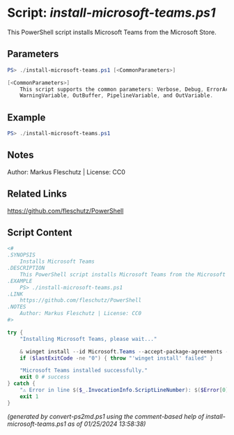 Script: *install-microsoft-teams.ps1*
========================

This PowerShell script installs Microsoft Teams from the Microsoft Store.

Parameters
----------
```powershell
PS> ./install-microsoft-teams.ps1 [<CommonParameters>]

[<CommonParameters>]
    This script supports the common parameters: Verbose, Debug, ErrorAction, ErrorVariable, WarningAction, 
    WarningVariable, OutBuffer, PipelineVariable, and OutVariable.
```

Example
-------
```powershell
PS> ./install-microsoft-teams.ps1

```

Notes
-----
Author: Markus Fleschutz | License: CC0

Related Links
-------------
https://github.com/fleschutz/PowerShell

Script Content
--------------
```powershell
<#
.SYNOPSIS
	Installs Microsoft Teams
.DESCRIPTION
	This PowerShell script installs Microsoft Teams from the Microsoft Store.
.EXAMPLE
	PS> ./install-microsoft-teams.ps1
.LINK
	https://github.com/fleschutz/PowerShell
.NOTES
	Author: Markus Fleschutz | License: CC0
#>

try {
	"Installing Microsoft Teams, please wait..."

	& winget install --id Microsoft.Teams --accept-package-agreements --accept-source-agreements
	if ($lastExitCode -ne "0") { throw "'winget install' failed" }

	"Microsoft Teams installed successfully."
	exit 0 # success
} catch {
	"⚠️ Error in line $($_.InvocationInfo.ScriptLineNumber): $($Error[0])"
	exit 1
}
```

*(generated by convert-ps2md.ps1 using the comment-based help of install-microsoft-teams.ps1 as of 01/25/2024 13:58:38)*
